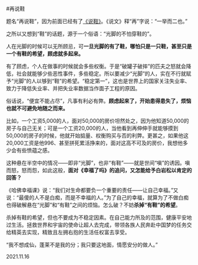 #再说鞋   
   
题名“再说鞋”，因为前面已经有了[《说鞋》](https://zhuanlan.zhihu.com/p/667408755)。《说文》释“再”字说：“一举而二也。”   
   
之所以又想到“鞋”的话题，源于一个俗语：“光脚的不怕穿鞋的”。   
   
人在光脚的时候可以无所顾忌，可**一旦光脚的有了鞋，哪怕只是一只鞋，甚至只是一个有鞋的希望，顾虑就多起来。**   
   
有了顾虑，个人在做事的时候就会多些权衡。于是“破罐子破摔”的匹夫之怒就会降低，社会就能够少些恶性事件，多些稳定。所以要减少“光脚”的人，实在不行就赋予“光脚”的人以够到“鞋”的希望。“稳定第一”，这也是世界上的国家关注失业率、致力于降低失业率、并把失业率数据当作面子工程的原因。   
   
俗话说，“便宜不能占尽”，凡事有利必有弊。**顾虑起来了，开始患得患失了，烦恼也就不可避免地随之而来。**   
   
比如，一个工资5,000的人，面对50,000的房价坦然处之，因为他知道50,000的房子与自己无关；可是一个工资20,000的人，当他看到再伸伸手就能够摸到50,000的房子的时候，他就开始掂量、权衡购买与否的利弊。更甚之，如果他这20,000工资是他996、甚至拼死累活挣来的，面对这高不可及的房价，我想他多少会有些愤蕴之感。   
   
这种悬在半空中的情况——即非“光脚”，也非“有鞋”——就是世间“嗔”的诱因。嗔而怒，怒而怨，如此这般，**面对《幸福了吗》的追问，又怎能给予白岩松以肯定的回答？**   
   
《哈佛幸福课》说：“我们对生命都要负一个重要的责任——让自己幸福。”又说：“最傻的人不是白痴，而是不幸福的人。”为了自己的幸福，就算为了不做白痴也得破解悬在“光脚”和“有鞋”之间的烦恼。怎么破？不妨**杀掉“有鞋”的希望**。   
   
杀掉有鞋的希望，但也不要成为不稳定因素。在自己能力所及的范围，健康平安地过生活。拯救世界和宇宙的使命让超人去完成，带领各族人民奔赴中国梦的任务交给精英去实现，精致且左拥右抱的生活任权富去享受。   
   
“我不想成仙，蓬莱不是我的分；我只要这地面，情愿安分的做人。”   
   
2021.11.16